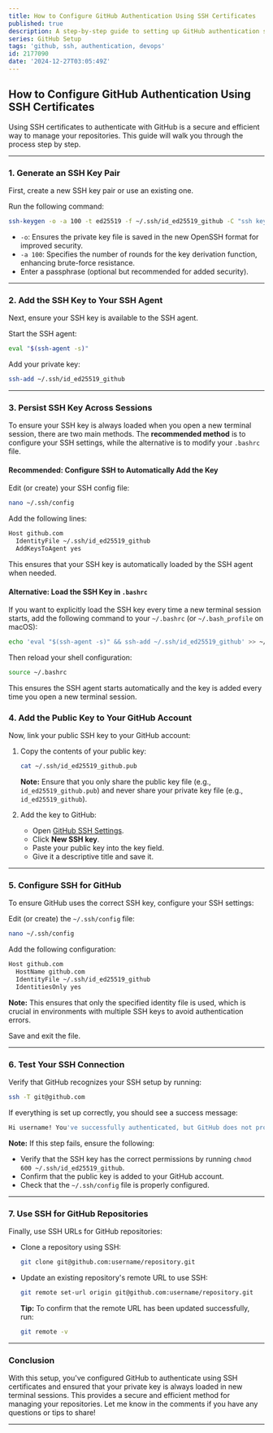 ```yaml
---
title: How to Configure GitHub Authentication Using SSH Certificates
published: true
description: A step-by-step guide to setting up GitHub authentication securely using SSH certificates and ensuring the private key is always loaded.
series: GitHub Setup
tags: 'github, ssh, authentication, devops'
id: 2177090
date: '2024-12-27T03:05:49Z'
---
```


## How to Configure GitHub Authentication Using SSH Certificates

Using SSH certificates to authenticate with GitHub is a secure and efficient way to manage your repositories. This guide will walk you through the process step by step.

---

### 1. Generate an SSH Key Pair

First, create a new SSH key pair or use an existing one.

Run the following command:

```bash
ssh-keygen -o -a 100 -t ed25519 -f ~/.ssh/id_ed25519_github -C "ssh key for github"
```

- `-o`: Ensures the private key file is saved in the new OpenSSH format for improved security.
- `-a 100`: Specifies the number of rounds for the key derivation function, enhancing brute-force resistance.
- Enter a passphrase (optional but recommended for added security).

---

### 2. Add the SSH Key to Your SSH Agent

Next, ensure your SSH key is available to the SSH agent.

Start the SSH agent:

```bash
eval "$(ssh-agent -s)"
```

Add your private key:

```bash
ssh-add ~/.ssh/id_ed25519_github
```

---

### 3. Persist SSH Key Across Sessions

To ensure your SSH key is always loaded when you open a new terminal session, there are two main methods. The **recommended method** is to configure your SSH settings, while the alternative is to modify your `.bashrc` file.

#### **Recommended: Configure SSH to Automatically Add the Key**

Edit (or create) your SSH config file:

```bash
nano ~/.ssh/config
```

Add the following lines:

```bash
Host github.com
  IdentityFile ~/.ssh/id_ed25519_github
  AddKeysToAgent yes
```

This ensures that your SSH key is automatically loaded by the SSH agent when needed.

#### **Alternative: Load the SSH Key in `.bashrc`**

If you want to explicitly load the SSH key every time a new terminal session starts, add the following command to your `~/.bashrc` (or `~/.bash_profile` on macOS):

```bash
echo 'eval "$(ssh-agent -s)" && ssh-add ~/.ssh/id_ed25519_github' >> ~/.bashrc
```

Then reload your shell configuration:

```bash
source ~/.bashrc
```

This ensures the SSH agent starts automatically and the key is added every time you open a new terminal session.

### 4. Add the Public Key to Your GitHub Account

Now, link your public SSH key to your GitHub account:

1. Copy the contents of your public key:

   ```bash
   cat ~/.ssh/id_ed25519_github.pub
   ```

   **Note:** Ensure that you only share the public key file (e.g., `id_ed25519_github.pub`) and never share your private key file (e.g., `id_ed25519_github`).

2. Add the key to GitHub:
   - Open [GitHub SSH Settings](https://github.com/settings/keys).
   - Click **New SSH key**.
   - Paste your public key into the key field.
   - Give it a descriptive title and save it.

---

### 5. Configure SSH for GitHub

To ensure GitHub uses the correct SSH key, configure your SSH settings:

Edit (or create) the `~/.ssh/config` file:

```bash
nano ~/.ssh/config
```

Add the following configuration:

```bash
Host github.com
  HostName github.com
  IdentityFile ~/.ssh/id_ed25519_github
  IdentitiesOnly yes
```

**Note:** This ensures that only the specified identity file is used, which is crucial in environments with multiple SSH keys to avoid authentication errors.

Save and exit the file.

---

### 6. Test Your SSH Connection

Verify that GitHub recognizes your SSH setup by running:

```bash
ssh -T git@github.com
```

If everything is set up correctly, you should see a success message:

```bash
Hi username! You've successfully authenticated, but GitHub does not provide shell access.
```

**Note:** If this step fails, ensure the following:

- Verify that the SSH key has the correct permissions by running `chmod 600 ~/.ssh/id_ed25519_github`.
- Confirm that the public key is added to your GitHub account.
- Check that the `~/.ssh/config` file is properly configured.

---

### 7. Use SSH for GitHub Repositories

Finally, use SSH URLs for GitHub repositories:

- Clone a repository using SSH:

  ```bash
  git clone git@github.com:username/repository.git
  ```

- Update an existing repository's remote URL to use SSH:

  ```bash
  git remote set-url origin git@github.com:username/repository.git
  ```

  **Tip:** To confirm that the remote URL has been updated successfully, run:

  ```bash
  git remote -v
  ```

---

### Conclusion

With this setup, you've configured GitHub to authenticate using SSH certificates and ensured that your private key is always loaded in new terminal sessions. This provides a secure and efficient method for managing your repositories. Let me know in the comments if you have any questions or tips to share!

---
